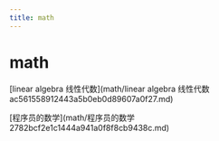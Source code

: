 ```yaml
---
title: math
---
```


# math

[](https://www.bilibili.com/video/av15463995)

[linear algebra 线性代数](math/linear algebra 线性代数 ac561558912443a5b0eb0d89607a0f27.md)

[程序员的数学](math/程序员的数学 2782bcf2e1c1444a941a0f8f8cb9438c.md)